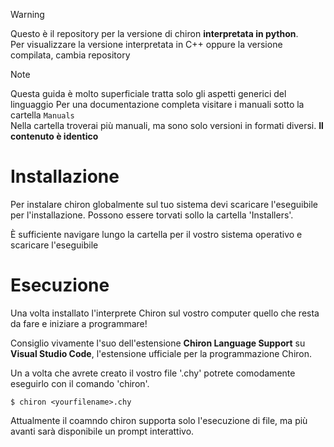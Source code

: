 
> [!WARNING] 
> Questo è il repository per la versione di chiron **interpretata in python**.  
> Per visualizzare la versione interpretata in C++ oppure la versione compilata, cambia repository

> [!NOTE]
> Questa guida è molto superficiale tratta solo gli aspetti generici del linguaggio
> Per una documentazione completa visitare i manuali sotto la cartella `Manuals`  
> Nella cartella troverai più manuali, ma sono solo versioni in formati diversi.
> **Il contenuto è identico**

# Installazione

Per instalare chiron globalmente sul tuo sistema devi scaricare l'eseguibile per l'installazione.
Possono essere torvati sollo la cartella 'Installers'.

È sufficiente navigare lungo la cartella per il vostro sistema operativo e scaricare l'eseguibile

# Esecuzione

Una volta installato l'interprete Chiron sul vostro computer quello che resta da fare e iniziare a programmare!

Consiglio vivamente l'suo dell'estensione **Chiron Language Support** su **Visual Studio Code**, l'estensione ufficiale per la programmazione Chiron.

Un a volta che avrete creato il vostro file '.chy' potrete comodamente eseguirlo con il comando 'chiron'.

```
$ chiron <yourfilename>.chy
```

Attualmente il coamndo chiron supporta solo l'esecuzione di file, ma più avanti sarà disponibile un prompt interattivo.
